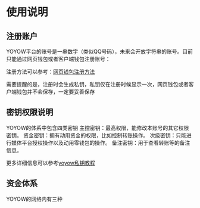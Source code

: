 # 使用说明

## 注册账户
YOYOW平台的账号是一串数字（类似QQ号码），未来会开放字符串的账号。目前只能通过网页钱包或者客户端钱包注册账号：

注册方法可以参考：[网页钱包注册方法](https://steemit.com/cn/@peterchen145/yoyow-online-wallet-sign-up-tutorial)

需要提醒的是，注册时会生成私钥，私钥仅在注册时候显示一次，网页钱包或者客户端钱包并不会保存，一定要妥善保存

## 密钥权限说明
YOYOW的体系中包含四类密钥
主控密钥：最高权限，能修改本账号的其它权限密钥。
资金密钥：拥有动用资金的权限，比如控制转账操作。
次级密钥：只能进行媒体平台授权操作以及动用零钱包的操作。
备注密钥：用于查看转账等的备注信息。

更多详细信息可以参考[yoyow私钥教程](https://steemit.com/cn/@peterchen145/yoyow-keys-tutorial-yoyow)

## 资金体系
YOYOW的网络内有三种

